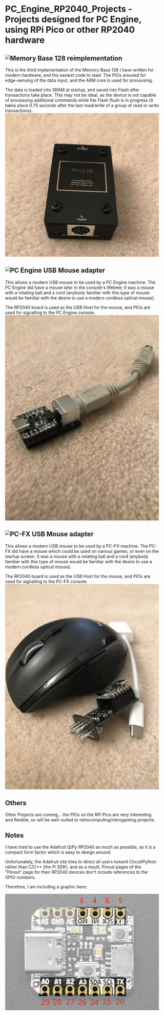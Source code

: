 # PC_Engine_RP2040_Projects - Projects designed for PC Engine, using RPi Pico or other RP2040 hardware

## ![Memory Base 128 reimplementation](https://github.com/dshadoff/PC_Engine_RP2040_Projects/tree/main/Membase)

This is the third implementation of the Memory Base 128 I have written for modern hardware, and the easiest code to read.
The PIOs areused for edge-sensing of the data input, and the ARM core is used for processing.

The data is loaded into SRAM at startup, and saved into Flash after transactions take place.  This may not be ideal, as the
device is not capable of processing additional commands while the Flash flush is in progress (it takes place 0.75 seconds
after the last read/write of a group of read or write transactions).
![Mini128](img/mini128.jpg)

## ![PC Engine USB Mouse adapter](https://github.com/dshadoff/PC_Engine_RP2040_Projects/tree/main/PCEMouse)

This allows a modern USB mouse to be used by a PC Engine machine.  The PC Engine did have a mouse later in the console's
lifetime; it was a mouse with a rotating ball and a cord (anybody familiar with this type of mouse would be familiar
with the desire to use a modern cordless optical mouse).

The RP2040 board is used as the USB Host for the mouse, and PIOs are used for signalling to the PC Engine console.
![PCE Mouse](img/pcemouse.jpg)

## ![PC-FX USB Mouse adapter](https://github.com/dshadoff/PC_Engine_RP2040_Projects/tree/main/PCFXMouse)

This allows a modern USB mouse to be used by a PC-FX machine.  The PC-FX did have a mouse which could be used on various
games, or even on the startup screen.  It was a mouse with a rotating ball and a cord (anybody familiar with this type of
mouse would be familiar with the desire to use a modern cordless optical mouse).

The RP2040 board is used as the USB Host for the mouse, and PIOs are used for signalling to the PC-FX console.
![FX Mouse](img/fxmouse.jpg)

## Others

Other Projects are coming... the PIOs on the RPi Pico are very interesting and flexible, so will be well-suited to
retrocomputing/retrogaming projects.

## Notes
I have tried to use the Adafruit QtPy RP2040 as much as possible, as it is a compact form factor which is easy to design around.

Unfortunately, the Adafruit site tries to direct all users toward CircuitPython rather than C/C++ (the Pi SDK), and
as a result, Pinout pages of the "Pinout" page for their RP2040 devices don't include references to the GPIO numbers.

Therefore, I am including a graphic here:

![Adafruit QtPy RP2040 GPIO pinout](img/qtpy_rp2040_GPIO.png)

